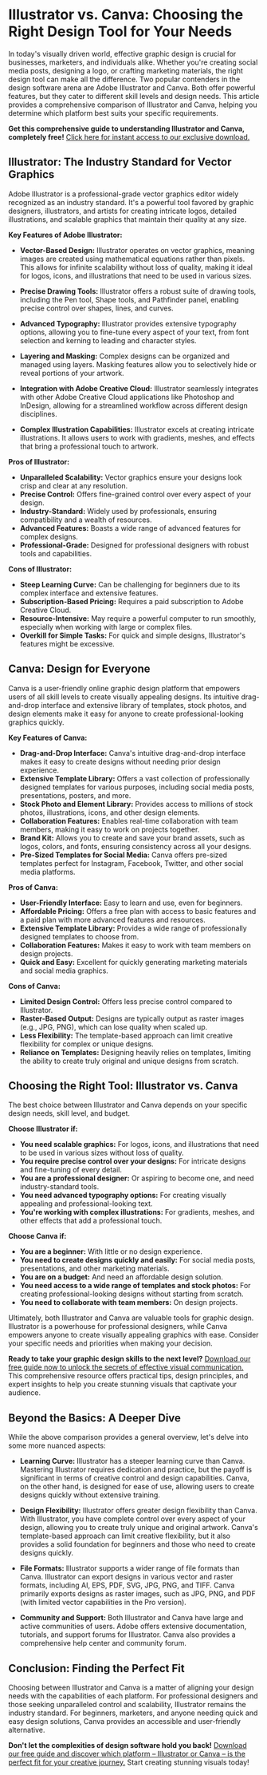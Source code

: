 # Illustrator vs. Canva: Choosing the Right Design Tool for Your Needs

In today's visually driven world, effective graphic design is crucial for businesses, marketers, and individuals alike. Whether you're creating social media posts, designing a logo, or crafting marketing materials, the right design tool can make all the difference. Two popular contenders in the design software arena are Adobe Illustrator and Canva. Both offer powerful features, but they cater to different skill levels and design needs. This article provides a comprehensive comparison of Illustrator and Canva, helping you determine which platform best suits your specific requirements.

**Get this comprehensive guide to understanding Illustrator and Canva, completely free!** [Click here for instant access to our exclusive download.](https://udemywork.com/illustrator-vs-canva)

## Illustrator: The Industry Standard for Vector Graphics

Adobe Illustrator is a professional-grade vector graphics editor widely recognized as an industry standard. It's a powerful tool favored by graphic designers, illustrators, and artists for creating intricate logos, detailed illustrations, and scalable graphics that maintain their quality at any size.

**Key Features of Adobe Illustrator:**

*   **Vector-Based Design:** Illustrator operates on vector graphics, meaning images are created using mathematical equations rather than pixels. This allows for infinite scalability without loss of quality, making it ideal for logos, icons, and illustrations that need to be used in various sizes.

*   **Precise Drawing Tools:** Illustrator offers a robust suite of drawing tools, including the Pen tool, Shape tools, and Pathfinder panel, enabling precise control over shapes, lines, and curves.

*   **Advanced Typography:** Illustrator provides extensive typography options, allowing you to fine-tune every aspect of your text, from font selection and kerning to leading and character styles.

*   **Layering and Masking:** Complex designs can be organized and managed using layers. Masking features allow you to selectively hide or reveal portions of your artwork.

*   **Integration with Adobe Creative Cloud:** Illustrator seamlessly integrates with other Adobe Creative Cloud applications like Photoshop and InDesign, allowing for a streamlined workflow across different design disciplines.

*   **Complex Illustration Capabilities:** Illustrator excels at creating intricate illustrations. It allows users to work with gradients, meshes, and effects that bring a professional touch to artwork.

**Pros of Illustrator:**

*   **Unparalleled Scalability:** Vector graphics ensure your designs look crisp and clear at any resolution.
*   **Precise Control:** Offers fine-grained control over every aspect of your design.
*   **Industry-Standard:** Widely used by professionals, ensuring compatibility and a wealth of resources.
*   **Advanced Features:** Boasts a wide range of advanced features for complex designs.
*   **Professional-Grade:** Designed for professional designers with robust tools and capabilities.

**Cons of Illustrator:**

*   **Steep Learning Curve:** Can be challenging for beginners due to its complex interface and extensive features.
*   **Subscription-Based Pricing:** Requires a paid subscription to Adobe Creative Cloud.
*   **Resource-Intensive:** May require a powerful computer to run smoothly, especially when working with large or complex files.
*   **Overkill for Simple Tasks:** For quick and simple designs, Illustrator's features might be excessive.

## Canva: Design for Everyone

Canva is a user-friendly online graphic design platform that empowers users of all skill levels to create visually appealing designs. Its intuitive drag-and-drop interface and extensive library of templates, stock photos, and design elements make it easy for anyone to create professional-looking graphics quickly.

**Key Features of Canva:**

*   **Drag-and-Drop Interface:** Canva's intuitive drag-and-drop interface makes it easy to create designs without needing prior design experience.
*   **Extensive Template Library:** Offers a vast collection of professionally designed templates for various purposes, including social media posts, presentations, posters, and more.
*   **Stock Photo and Element Library:** Provides access to millions of stock photos, illustrations, icons, and other design elements.
*   **Collaboration Features:** Enables real-time collaboration with team members, making it easy to work on projects together.
*   **Brand Kit:** Allows you to create and save your brand assets, such as logos, colors, and fonts, ensuring consistency across all your designs.
*   **Pre-Sized Templates for Social Media:** Canva offers pre-sized templates perfect for Instagram, Facebook, Twitter, and other social media platforms.

**Pros of Canva:**

*   **User-Friendly Interface:** Easy to learn and use, even for beginners.
*   **Affordable Pricing:** Offers a free plan with access to basic features and a paid plan with more advanced features and resources.
*   **Extensive Template Library:** Provides a wide range of professionally designed templates to choose from.
*   **Collaboration Features:** Makes it easy to work with team members on design projects.
*   **Quick and Easy:** Excellent for quickly generating marketing materials and social media graphics.

**Cons of Canva:**

*   **Limited Design Control:** Offers less precise control compared to Illustrator.
*   **Raster-Based Output:** Designs are typically output as raster images (e.g., JPG, PNG), which can lose quality when scaled up.
*   **Less Flexibility:** The template-based approach can limit creative flexibility for complex or unique designs.
*   **Reliance on Templates:** Designing heavily relies on templates, limiting the ability to create truly original and unique designs from scratch.

## Choosing the Right Tool: Illustrator vs. Canva

The best choice between Illustrator and Canva depends on your specific design needs, skill level, and budget.

**Choose Illustrator if:**

*   **You need scalable graphics:** For logos, icons, and illustrations that need to be used in various sizes without loss of quality.
*   **You require precise control over your designs:** For intricate designs and fine-tuning of every detail.
*   **You are a professional designer:** Or aspiring to become one, and need industry-standard tools.
*   **You need advanced typography options:** For creating visually appealing and professional-looking text.
*   **You're working with complex illustrations:** For gradients, meshes, and other effects that add a professional touch.

**Choose Canva if:**

*   **You are a beginner:** With little or no design experience.
*   **You need to create designs quickly and easily:** For social media posts, presentations, and other marketing materials.
*   **You are on a budget:** And need an affordable design solution.
*   **You need access to a wide range of templates and stock photos:** For creating professional-looking designs without starting from scratch.
*   **You need to collaborate with team members:** On design projects.

Ultimately, both Illustrator and Canva are valuable tools for graphic design. Illustrator is a powerhouse for professional designers, while Canva empowers anyone to create visually appealing graphics with ease. Consider your specific needs and priorities when making your decision.

**Ready to take your graphic design skills to the next level?** [Download our free guide now to unlock the secrets of effective visual communication.](https://udemywork.com/illustrator-vs-canva) This comprehensive resource offers practical tips, design principles, and expert insights to help you create stunning visuals that captivate your audience.

## Beyond the Basics: A Deeper Dive

While the above comparison provides a general overview, let's delve into some more nuanced aspects:

*   **Learning Curve:** Illustrator has a steeper learning curve than Canva. Mastering Illustrator requires dedication and practice, but the payoff is significant in terms of creative control and design capabilities. Canva, on the other hand, is designed for ease of use, allowing users to create designs quickly without extensive training.

*   **Design Flexibility:** Illustrator offers greater design flexibility than Canva. With Illustrator, you have complete control over every aspect of your design, allowing you to create truly unique and original artwork. Canva's template-based approach can limit creative flexibility, but it also provides a solid foundation for beginners and those who need to create designs quickly.

*   **File Formats:** Illustrator supports a wider range of file formats than Canva. Illustrator can export designs in various vector and raster formats, including AI, EPS, PDF, SVG, JPG, PNG, and TIFF. Canva primarily exports designs as raster images, such as JPG, PNG, and PDF (with limited vector capabilities in the Pro version).

*   **Community and Support:** Both Illustrator and Canva have large and active communities of users. Adobe offers extensive documentation, tutorials, and support forums for Illustrator. Canva also provides a comprehensive help center and community forum.

## Conclusion: Finding the Perfect Fit

Choosing between Illustrator and Canva is a matter of aligning your design needs with the capabilities of each platform. For professional designers and those seeking unparalleled control and scalability, Illustrator remains the industry standard. For beginners, marketers, and anyone needing quick and easy design solutions, Canva provides an accessible and user-friendly alternative.

**Don't let the complexities of design software hold you back!** [Download our free guide and discover which platform – Illustrator or Canva – is the perfect fit for your creative journey.](https://udemywork.com/illustrator-vs-canva) Start creating stunning visuals today!
